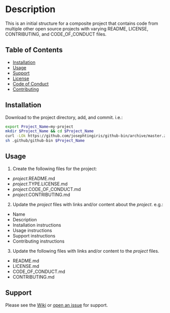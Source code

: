 <!-- Markdown link definitions -->
[init-base]: https://github.com/josephtingiris/github-bin
[init-conduct]: github-bin.CODE_OF_CONDUCT.md
[init-contributing]: github-bin.CONTRIBUTING.md
[init-installation]: #Installation
[init-issue]: https://github.com/josephtingiris/github-bin/issues/new
[init-license]: github-bin.LICENSE.md
[init-support]: #Support
[init-usage]: #Usage
[init-wiki]: https://github.com/josephtingiris/github-bin/wiki

# Description

This is an initial structure for a composite project that contains code from multiple other open source projects with varying README, LICENSE, CONTRIBUTING, and CODE_OF_CONDUCT files.

## Table of Contents

* [Installation][init-installation]
* [Usage][init-usage]
* [Support][init-support]
* [License][init-license]
* [Code of Conduct][init-conduct]
* [Contributing][init-contributing]

## Installation

Download to the project directory, add, and commit.  i.e.:

```sh
export Project_Name=my-project
mkdir $Project_Name && cd $Project_Name
curl -LOk https://github.com/josephtingiris/github-bin/archive/master.zip && unzip -j master.zip github-bin-master/.github/* -d .github/ && rm -f master.zip
sh .github/github-bin $Project_Name
```

## Usage

1. Create the following files for the project:

* *project*.README.md
* *project*.TYPE.LICENSE.md
* *project*.CODE_OF_CONDUCT.md
* *project*.CONTRIBUTING.md

2. Update the *project* files with links and/or content about the *project*. e.g.:

* Name
* Description
* Installation instructions
* Usage instructions
* Support instructions
* Contributing instructions

3. Update the following files with links and/or content to the *project* files.

* README.md
* LICENSE.md
* CODE_OF_CONDUCT.md
* CONTRIBUTING.md

## Support

Please see the [Wiki][init-wiki] or [open an issue][init-issue] for support.
